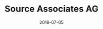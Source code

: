 ﻿---
title:          "Source Associates AG"
date:           "2018-07-05"
draft:          false
robotsExclude:  true
forceNowrap:    false
---
